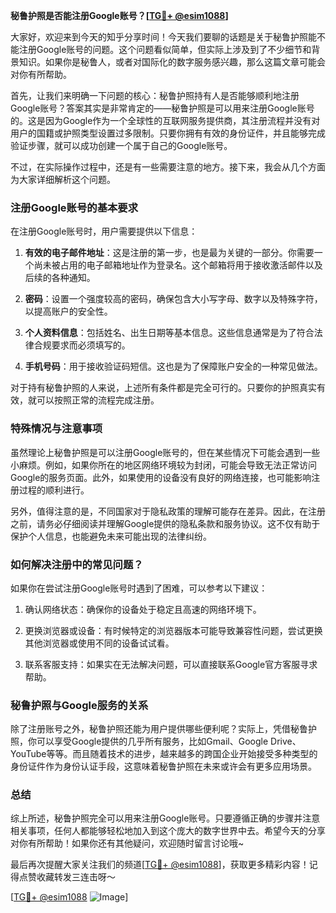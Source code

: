 **秘鲁护照是否能注册Google账号？[[TG💪+ @esim1088](https://t.me/s/esim1088)]**

大家好，欢迎来到今天的知乎分享时间！今天我们要聊的话题是关于秘鲁护照能不能注册Google账号的问题。这个问题看似简单，但实际上涉及到了不少细节和背景知识。如果你是秘鲁人，或者对国际化的数字服务感兴趣，那么这篇文章可能会对你有所帮助。

首先，让我们来明确一下问题的核心：秘鲁护照持有人是否能够顺利地注册Google账号？答案其实是非常肯定的——秘鲁护照是可以用来注册Google账号的。这是因为Google作为一个全球性的互联网服务提供商，其注册流程并没有对用户的国籍或护照类型设置过多限制。只要你拥有有效的身份证件，并且能够完成验证步骤，就可以成功创建一个属于自己的Google账号。

不过，在实际操作过程中，还是有一些需要注意的地方。接下来，我会从几个方面为大家详细解析这个问题。

### 注册Google账号的基本要求

在注册Google账号时，用户需要提供以下信息：

1. **有效的电子邮件地址**：这是注册的第一步，也是最为关键的一部分。你需要一个尚未被占用的电子邮箱地址作为登录名。这个邮箱将用于接收激活邮件以及后续的各种通知。

2. **密码**：设置一个强度较高的密码，确保包含大小写字母、数字以及特殊字符，以提高账户的安全性。

3. **个人资料信息**：包括姓名、出生日期等基本信息。这些信息通常是为了符合法律合规要求而必须填写的。

4. **手机号码**：用于接收验证码短信。这也是为了保障账户安全的一种常见做法。

对于持有秘鲁护照的人来说，上述所有条件都是完全可行的。只要你的护照真实有效，就可以按照正常的流程完成注册。

### 特殊情况与注意事项

虽然理论上秘鲁护照是可以注册Google账号的，但在某些情况下可能会遇到一些小麻烦。例如，如果你所在的地区网络环境较为封闭，可能会导致无法正常访问Google的服务页面。此外，如果使用的设备没有良好的网络连接，也可能影响注册过程的顺利进行。

另外，值得注意的是，不同国家对于隐私政策的理解可能存在差异。因此，在注册之前，请务必仔细阅读并理解Google提供的隐私条款和服务协议。这不仅有助于保护个人信息，也能避免未来可能出现的法律纠纷。

### 如何解决注册中的常见问题？

如果你在尝试注册Google账号时遇到了困难，可以参考以下建议：

1. 确认网络状态：确保你的设备处于稳定且高速的网络环境下。
   
2. 更换浏览器或设备：有时候特定的浏览器版本可能导致兼容性问题，尝试更换其他浏览器或使用不同的设备试试看。

3. 联系客服支持：如果实在无法解决问题，可以直接联系Google官方客服寻求帮助。

### 秘鲁护照与Google服务的关系

除了注册账号之外，秘鲁护照还能为用户提供哪些便利呢？实际上，凭借秘鲁护照，你可以享受Google提供的几乎所有服务，比如Gmail、Google Drive、YouTube等等。而且随着技术的进步，越来越多的跨国企业开始接受多种类型的身份证件作为身份认证手段，这意味着秘鲁护照在未来或许会有更多应用场景。

### 总结

综上所述，秘鲁护照完全可以用来注册Google账号。只要遵循正确的步骤并注意相关事项，任何人都能够轻松地加入到这个庞大的数字世界中去。希望今天的分享对你有所帮助！如果你还有其他疑问，欢迎随时留言讨论哦~

最后再次提醒大家关注我们的频道[[TG💪+ @esim1088](https://t.me/s/esim1088)]，获取更多精彩内容！记得点赞收藏转发三连击呀～

[[TG💪+ @esim1088](https://t.me/s/esim1088) ![Image](https://i.postimg.cc/4NQfJmqS/Snipaste-2025-05-13-00-14-12.png)]